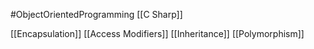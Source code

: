 #ObjectOrientedProgramming
[[C Sharp]]

[[Encapsulation]]
[[Access Modifiers]]
[[Inheritance]]
[[Polymorphism]]